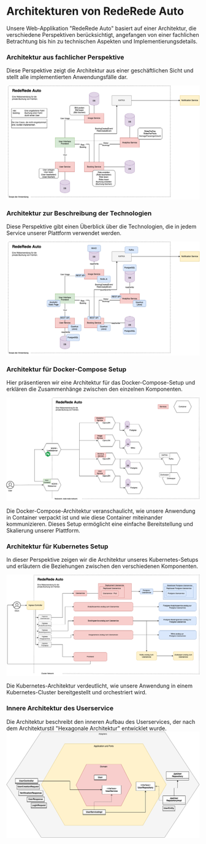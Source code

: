 # Architekturen von RedeRede Auto

Unsere Web-Applikation "RedeRede Auto" basiert auf einer Architektur, die verschiedene Perspektiven berücksichtigt, angefangen von einer fachlichen Betrachtung bis hin zu technischen Aspekten und Implementierungsdetails.

### Architektur aus fachlicher Perspektive
Diese Perspektive zeigt die Architektur aus einer geschäftlichen Sicht und stellt alle implementierten Anwendungsfälle dar.

![Fachliche Architektur](Architecture.png)

### Architektur zur Beschreibung der Technologien
Diese Perspektive gibt einen Überblick über die Technologien, die in jedem Service unserer Plattform verwendet werden.

![Technologie-Stack Architektur](./Architecture_TechStack.png)


### Architektur für Docker-Compose Setup
Hier präsentieren wir eine Architektur für das Docker-Compose-Setup und erklären die Zusammenhänge zwischen den einzelnen Komponenten.

![Docker-Compose Architektur](./Architecture_Docker.png)

Die Docker-Compose-Architektur veranschaulicht, wie unsere Anwendung in Container verpackt ist und wie diese Container miteinander kommunizieren. Dieses Setup ermöglicht eine einfache Bereitstellung und Skalierung unserer Plattform.

### Architektur für Kubernetes Setup
In dieser Perspektive zeigen wir die Architektur unseres Kubernetes-Setups und erläutern die Beziehungen zwischen den verschiedenen Komponenten.

![Kubernetes Architektur](./Architecture_Kubernetes.png)

Die Kubernetes-Architektur verdeutlicht, wie unsere Anwendung in einem Kubernetes-Cluster bereitgestellt und orchestriert wird.

### Innere Architektur des Userservice
Die Architektur beschreibt den inneren Aufbau des Userservices, der nach dem Architekturstil "Hexagonale Architektur" entwicklet wurde.
![Userservice Architektur](/user-service/documentation/architecture.png)

